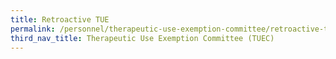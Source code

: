 ```yaml
---
title: Retroactive TUE
permalink: /personnel/therapeutic-use-exemption-committee/retroactive-tue/
third_nav_title: Therapeutic Use Exemption Committee (TUEC)
---
```

